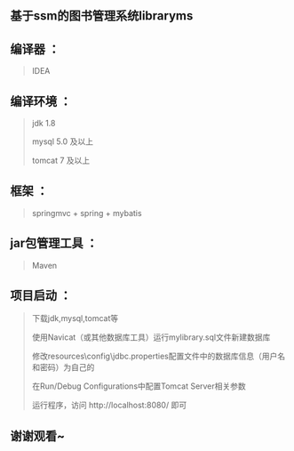## 基于ssm的图书管理系统libraryms

## 编译器 ：

> IDEA

## 编译环境 ：

>jdk 1.8 
>
>mysql 5.0 及以上
>
>tomcat 7 及以上

## 框架 ：

>springmvc + spring + mybatis

## jar包管理工具 ：

> Maven

## 项目启动 ：

> 下载jdk,mysql,tomcat等
>
> 使用Navicat（或其他数据库工具）运行mylibrary.sql文件新建数据库
>
> 修改resources\config\jdbc.properties配置文件中的数据库信息（用户名和密码）为自己的
>
> 在Run/Debug Configurations中配置Tomcat Server相关参数
>
> 运行程序，访问 http://localhost:8080/ 即可

## 谢谢观看~


